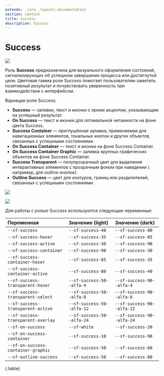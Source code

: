 ```yaml
---
extends: _core._layouts.documentation
section: content
title: Success
description: Success
---
```


# Success

![][image17]

Роль **Success** предназначена для визуального оформления состояний, сигнализирующих об успешном завершении процесса или
достигнутой цели. Цветовая гамма роли Success помогает пользователям заметить позитивный результат и почувствовать
уверенность при взаимодействии с интерфейсом.

Вариации роли Success:

* **Success** — заливки, текст и иконки с ярким акцентом, указывающим на успешный результат.
* **On Success** — текст и иконки для оптимальной читаемости на фоне цвета Success.
* **Success Container** — приглушённая заливка, применяемая для навигационных элементов, тональных кнопок и других
  объектов, связанных с успешными состояниями.
* **On Success Container** — текст и иконки на фоне Success Container.
* **On Success Container Graphic** — заливка крупных графических объектов на фоне Success Container.
* **Success Transparent** — полупрозрачный цвет для выделения интерактивных элементов с прозрачным фоном при наведении (
  например, для outline-кнопок).
* **Outline Success** — цвет для контуров, границ или разделителей, связанных с успешными состояниями.

![][image18]

![][image19]

Для работы с ролью Success используются следующие переменные:

| Переменная                          | Значение (light)           | Значение (dark)            |
|:------------------------------------|:---------------------------|:---------------------------|
| `--sf-success`                      | `--sf-success-40`          | `--sf-success-80`          |
| `--sf-success-hover`                | `--sf-success-35`          | `--sf-success-85`          |
| `--sf-success-active`               | `--sf-success-30`          | `--sf-success-90`          |
| `--sf-success-container`            | `--sf-success-90`          | `--sf-success-30`          |
| `--sf-success-container-hover`      | `--sf-success-85`          | `--sf-success-35`          |
| `--sf-success-container-active`     | `--sf-success-80`          | `--sf-success-40`          |
| `--sf-success-transparent-hover`    | `--sf-success-50--alfa-4`  | `--sf-success-90--alfa-4`  |
| `--sf-success-transparent-select`   | `--sf-success-50--alfa-8`  | `--sf-success-90--alfa-8`  |
| `--sf-success-transparent-active`   | `--sf-success-50--alfa-12` | `--sf-success-90--alfa-12` |
| `--sf-success-transparent-overlay`  | `--sf-success-50--alfa-24` | `--sf-success-90--alfa-24` |
| `--sf-on-success`                   | `--sf-white`               | `--sf-success-20`          |
| `--sf-on-success-container`         | `--sf-success-10`          | `--sf-success-90`          |
| `--sf-on-success-container-graphic` | `--sf-success-50`          | `--sf-success-60`          |
| `--sf-outline-success`              | `--sf-success-50`          | `--sf-success-60`          |
{.table}

[image17]: /assets/build/img/b64/963cbfcfe6473fa1.png
[image18]: /assets/build/img/b64/118af2f57773428a.png
[image19]: /assets/build/img/b64/12d3d7bfba216e51.png
